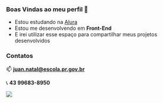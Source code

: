 ### Boas Vindas ao meu perfil 🍃

- Estou estudando na [Alura](https://www.alura.com.br)
- Estou me desenvolvendo em **Front-End**
- E irei utilizar esse espaço para compartilhar meus projetos desenvolvidos

 ### Contatos
📫 **juan.natal@escola.pr.gov.br**

📞 **43 99683-8950**

![](https://media.tenor.com/y2JXkY1pXkwAAAAM/cat-computer.gif)
